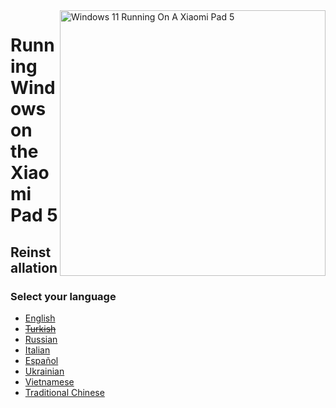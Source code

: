 <img align="right" src="https://raw.githubusercontent.com/erdilS/Port-Windows-11-Xiaomi-Pad-5/main/nabu.png" width="425" alt="Windows 11 Running On A Xiaomi Pad 5">

# Running Windows on the Xiaomi Pad 5

## Reinstallation

### Select your language

- [English](English/reinstall-en.md)
- ~~[Turkish](Turkish/reinstall-vi.md)~~
- [Russian](Russian/reinstall-ru.md)
- [Italian](Italian/reinstall-it.md)
- [Español](Español/reinstall-es.md)
- [Ukrainian](Ukrainian/reinstall-uk.md)
- [Vietnamese](Vietnamese/reinstall-vi.md)
- [Traditional Chinese](Traditional%20Chinese/reinstall-tw.md)
